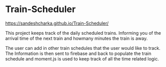 # Train-Scheduler

https://sandeshcharka.github.io/Train-Scheduler/

This project keeps track of the daily scheduled trains. Informing you of the arrival time of the next train and howmany minutes the train is away. 

The user can add in other train schedules that the user would like to track. The Information is then sent to firebase and back to populate the train schedule and moment.js is used to keep track of all the time related logic.
